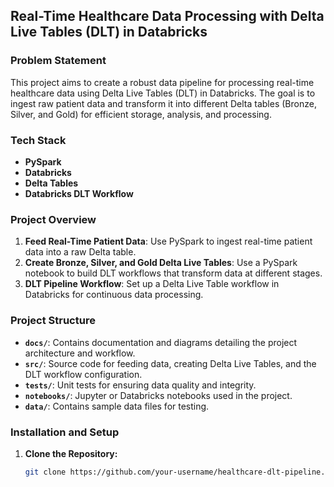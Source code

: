 ## Real-Time Healthcare Data Processing with Delta Live Tables (DLT) in Databricks

### Problem Statement
This project aims to create a robust data pipeline for processing real-time healthcare data using Delta Live Tables (DLT) in Databricks. The goal is to ingest raw patient data and transform it into different Delta tables (Bronze, Silver, and Gold) for efficient storage, analysis, and processing.

### Tech Stack
- **PySpark**
- **Databricks**
- **Delta Tables**
- **Databricks DLT Workflow**

### Project Overview
1. **Feed Real-Time Patient Data**: Use PySpark to ingest real-time patient data into a raw Delta table.
2. **Create Bronze, Silver, and Gold Delta Live Tables**: Use a PySpark notebook to build DLT workflows that transform data at different stages.
3. **DLT Pipeline Workflow**: Set up a Delta Live Table workflow in Databricks for continuous data processing.

### Project Structure
- **`docs/`**: Contains documentation and diagrams detailing the project architecture and workflow.
- **`src/`**: Source code for feeding data, creating Delta Live Tables, and the DLT workflow configuration.
- **`tests/`**: Unit tests for ensuring data quality and integrity.
- **`notebooks/`**: Jupyter or Databricks notebooks used in the project.
- **`data/`**: Contains sample data files for testing.

### Installation and Setup
1. **Clone the Repository:**
   ```bash
   git clone https://github.com/your-username/healthcare-dlt-pipeline.git
